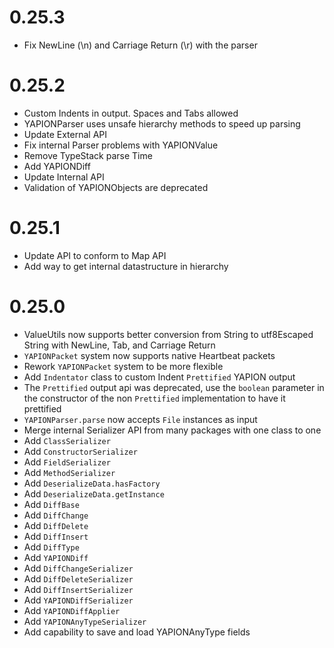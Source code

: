 # 0.25.3
- Fix NewLine (\n) and Carriage Return (\r) with the parser

# 0.25.2
- Custom Indents in output. Spaces and Tabs allowed
- YAPIONParser uses unsafe hierarchy methods to speed up parsing
- Update External API
- Fix internal Parser problems with YAPIONValue
- Remove TypeStack parse Time
- Add YAPIONDiff
- Update Internal API
- Validation of YAPIONObjects are deprecated

# 0.25.1
- Update API to conform to Map API
- Add way to get internal datastructure in hierarchy

# 0.25.0

- ValueUtils now supports better conversion from String to utf8Escaped String with NewLine, Tab, and Carriage Return
- `YAPIONPacket` system now supports native Heartbeat packets
- Rework `YAPIONPacket` system to be more flexible
- Add `Indentator` class to custom Indent `Prettified` YAPION output
- The `Prettified` output api was deprecated, use the `boolean` parameter in the constructor of the non `Prettified` implementation to have it prettified
- `YAPIONParser.parse` now accepts `File` instances as input
- Merge internal Serializer API from many packages with one class to one
- Add `ClassSerializer`
- Add `ConstructorSerializer`
- Add `FieldSerializer`
- Add `MethodSerializer`
- Add `DeserializeData.hasFactory`
- Add `DeserializeData.getInstance`
- Add `DiffBase`
- Add `DiffChange`
- Add `DiffDelete`
- Add `DiffInsert`
- Add `DiffType`
- Add `YAPIONDiff`
- Add `DiffChangeSerializer`
- Add `DiffDeleteSerializer`
- Add `DiffInsertSerializer`
- Add `YAPIONDiffSerializer`
- Add `YAPIONDiffApplier`
- Add `YAPIONAnyTypeSerializer`
- Add capability to save and load YAPIONAnyType fields
